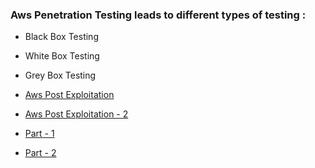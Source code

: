 ### Aws Penetration Testing leads to different types of testing :
- Black Box Testing
- White Box Testing
- Grey Box Testing

- [Aws Post Exploitation](https://cloudsecops.com/aws-post-exploitation-part-1/)  
- [Aws Post Exploitation - 2](https://rhinosecuritylabs.com/aws/pacu-open-source-aws-exploitation-framework/)  
- [Part - 1](https://cloudsecops.com/aws-post-exploitation-part-1/)  
- [Part - 2](https://rhinosecuritylabs.com/aws/pacu-open-source-aws-exploitation-framework/)
